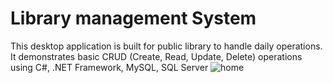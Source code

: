 # Library management System
This desktop application is built for public library to handle daily operations. 
It demonstrates basic CRUD (Create, Read, Update, Delete) operations using C#, .NET Framework, MySQL, SQL Server
![home](https://github.com/tkamarasena/Library_management_System_Desktop_Application/assets/153633344/15947c21-ba21-473f-8ab2-c6efcdca81ae)
